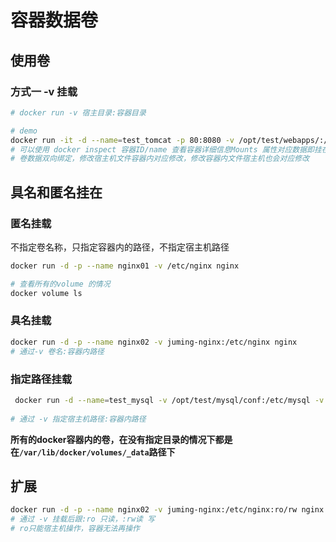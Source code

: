 # 容器数据卷



## 使用卷

### 方式一 -v 挂载

```bash
# docker run -v 宿主目录:容器目录

# demo
docker run -it -d --name=test_tomcat -p 80:8080 -v /opt/test/webapps/:/usr/local/tomcat/webapps tomcat:8.0
# 可以使用 docker inspect 容器ID/name 查看容器详细信息Mounts 属性对应数据即挂在信息
# 卷数据双向绑定，修改宿主机文件容器内对应修改，修改容器内文件宿主机也会对应修改
```

## 具名和匿名挂在

### 匿名挂载

不指定卷名称，只指定容器内的路径，不指定宿主机路径

```bash
docker run -d -p --name nginx01 -v /etc/nginx nginx

# 查看所有的volume 的情况
docker volume ls 
```

### 具名挂载

```bash
docker run -d -p --name nginx02 -v juming-nginx:/etc/nginx nginx
# 通过-v 卷名:容器内路径
```

### 指定路径挂载

```bash
 docker run -d --name=test_mysql -v /opt/test/mysql/conf:/etc/mysql -v /opt/test/mysql/data:/var/lib/mysql  -v /opt/test/mysql/logs:/logs -v /opt/test/mysql/mysql-files:/var/lib/mysql-files -p 8389:3306 mysql
 
# 通过 -v 指定宿主机路径:容器内路径
```

**所有的docker容器内的卷，在没有指定目录的情况下都是在`/var/lib/docker/volumes/_data`路径下**

## 扩展

```bash
docker run -d -p --name nginx02 -v juming-nginx:/etc/nginx:ro/rw nginx
# 通过 -v 挂载后跟:ro 只读，:rw读 写
# ro只能宿主机操作，容器无法再操作
```

